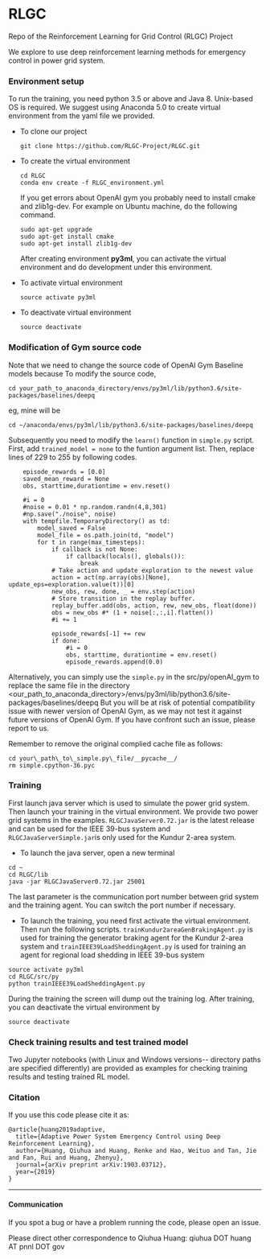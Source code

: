 # RLGC
Repo of the Reinforcement Learning for Grid Control (RLGC) Project


  We explore to use deep reinforcement learning methods for emergency control in power grid system.  

### Environment setup  

   To run the training, you need python 3.5 or above and Java 8. Unix-based OS is required. We suggest using Anaconda 5.0 to create virtual environment from the yaml file we provided.  

   - To clone our project  
     
     ```  
     git clone https://github.com/RLGC-Project/RLGC.git
     ```

   - To create the virtual environment   

     ```
     cd RLGC    
     conda env create -f RLGC_environment.yml  
     ```

     If you get errors about OpenAI gym you probably need to install cmake and zlib1g-dev. For example on Ubuntu machine, do the following command.  

     ```  
     sudo apt-get upgrade
     sudo apt-get install cmake
     sudo apt-get install zlib1g-dev
     ```

     After creating environment **py3ml**, you can activate the virtual environment and do development under this environment.  

   - To activate virtual environment  

     ```
     source activate py3ml
     ```

   - To deactivate virtual environment  

     ```
     source deactivate
     ```

### Modification of Gym source code  

Note that we need to change the source code of OpenAI Gym Baseline models because To modify the source code,   

```  
cd your_path_to_anaconda_directory/envs/py3ml/lib/python3.6/site-packages/baselines/deepq
```
eg, mine will be  
```  
cd ~/anaconda/envs/py3ml/lib/python3.6/site-packages/baselines/deepq
```

Subsequently you need to modify the ```learn()``` function in ```simple.py``` script. 
First, add ```trained_model = none``` to the funtion argument list.  Then, replace lines of 229 to 255 by following codes.  

```
    episode_rewards = [0.0]
    saved_mean_reward = None
    obs, starttime,durationtime = env.reset()

    #i = 0
    #noise = 0.01 * np.random.randn(4,8,301)
    #np.save("./noise", noise)
    with tempfile.TemporaryDirectory() as td:
        model_saved = False
        model_file = os.path.join(td, "model")
        for t in range(max_timesteps):
            if callback is not None:
                if callback(locals(), globals()):
                    break
            # Take action and update exploration to the newest value
            action = act(np.array(obs)[None], update_eps=exploration.value(t))[0]
            new_obs, rew, done, _ = env.step(action)
            # Store transition in the replay buffer.
            replay_buffer.add(obs, action, rew, new_obs, float(done))
            obs = new_obs #* (1 + noise[:,:,i].flatten())
            #i += 1

            episode_rewards[-1] += rew
            if done:
                #i = 0
                obs, starttime, durationtime = env.reset()
                episode_rewards.append(0.0)
```

Alternatively, you can simply use the ```simple.py``` in the src/py/openAI_gym to replace the same file in the directory <our_path_to_anaconda_directory>/envs/py3ml/lib/python3.6/site-packages/baselines/deepq
But you will be at risk of potential compatibility issue with newer version of OpenAI Gym, as we may not test it against future versions of OpenAI Gym. If you have confront such an issue, please report to us.

Remember to remove the original complied cache file as follows: 

```
cd your\_path\_to\_simple.py\_file/__pycache__/
rm simple.cpython-36.pyc
```






### Training
First launch java server which is used to simulate the power grid system. Then launch your training in the virtual environment. We provide two power grid systems in the examples. ```RLGCJavaServer0.72.jar``` is the latest release and can be used for the IEEE 39-bus system and ```RLGCJavaServerSimple.jar```is only used for the Kundur 2-area system.   

- To launch the java server, open a new terminal    

```
cd ~
cd RLGC/lib  
java -jar RLGCJavaServer0.72.jar 25001
```
The last parameter is the communication port number between grid system and the training agent. You can switch the port number if necessary.  


- To launch the training, you need first activate the virtual environment. Then run the following scripts. ```trainKundur2areaGenBrakingAgent.py``` is used for training the generator braking agent for the Kundur 2-area system and ```trainIEEE39LoadSheddingAgent.py``` is used for training an agent for regional load shedding in IEEE 39-bus system


```
source activate py3ml
cd RLGC/src/py  
python trainIEEE39LoadSheddingAgent.py 
```
During the training the screen will dump out the training log. After training, you can deactivate the virtual environment by  

```
source deactivate
```



###  Check training results and test trained model

Two Jupyter notebooks (with Linux and Windows versions-- directory paths are specified differently) are provided as examples for checking training results and testing trained RL model.



### Citation

If you use this code please cite it as:

```
@article{huang2019adaptive,
  title={Adaptive Power System Emergency Control using Deep Reinforcement Learning},
  author={Huang, Qiuhua and Huang, Renke and Hao, Weituo and Tan, Jie and Fan, Rui and Huang, Zhenyu},
  journal={arXiv preprint arXiv:1903.03712},
  year={2019}
}
```


--------------------------------------
#### Communication

If you spot a bug or have a problem running the code, please open an issue.

Please direct other correspondence to Qiuhua Huang: qiuhua DOT huang AT pnnl DOT gov

